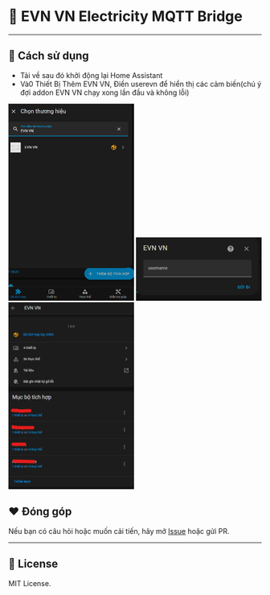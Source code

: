 # 🔌 EVN VN Electricity MQTT Bridge


---

## 🚀 Cách sử dụng
- Tải về sau đó khởi động lại Home Assistant
- Và0 Thiết Bị Thêm EVN VN, Điền userevn để hiển thị các cảm biến(chú ý đợi addon EVN VN chạy xong lần đầu và không lỗi)

<img title="Thêm EVN VN" src="https://raw.githubusercontent.com/smarthomeblack/npc/refs/heads/main/evn1.png" width="250px"></img>
<img title="Cấu Hình userevn" src="https://raw.githubusercontent.com/smarthomeblack/npc/refs/heads/main/evn2.png" width="250px"></img>
<img title="Các Cảm Biến Riêng Cho Từng User" src="https://raw.githubusercontent.com/smarthomeblack/npc/refs/heads/main/evn3.png" width="250px"></img>

## ❤️ Đóng góp

Nếu bạn có câu hỏi hoặc muốn cải tiến, hãy mở [Issue](https://github.com/smarthomeblack/npc/issues) hoặc gửi PR.

---

## 📜 License

MIT License.
